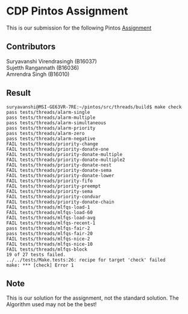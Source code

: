 # CDP Pintos Assignment

This is our submission for the following Pintos [Assignment](https://drive.google.com/file/d/1eGXkml_AY-WhnkMKVebFXoOibMcjexhO/view?usp=drivesdk)


## Contributors

Suryavanshi Virendrasingh (B16037)  
Sujetth Rangannath (B16036)  
Amrendra Singh (B16010)  

## Result 

```
suryavanshi@MSI-GE63VR-7RE:~/pintos/src/threads/build$ make check
pass tests/threads/alarm-single
pass tests/threads/alarm-multiple
pass tests/threads/alarm-simultaneous
pass tests/threads/alarm-priority
pass tests/threads/alarm-zero
pass tests/threads/alarm-negative
FAIL tests/threads/priority-change
FAIL tests/threads/priority-donate-one
FAIL tests/threads/priority-donate-multiple
FAIL tests/threads/priority-donate-multiple2
FAIL tests/threads/priority-donate-nest
FAIL tests/threads/priority-donate-sema
FAIL tests/threads/priority-donate-lower
FAIL tests/threads/priority-fifo
FAIL tests/threads/priority-preempt
FAIL tests/threads/priority-sema
FAIL tests/threads/priority-condvar
FAIL tests/threads/priority-donate-chain
FAIL tests/threads/mlfqs-load-1
FAIL tests/threads/mlfqs-load-60
FAIL tests/threads/mlfqs-load-avg
FAIL tests/threads/mlfqs-recent-1
pass tests/threads/mlfqs-fair-2
pass tests/threads/mlfqs-fair-20
FAIL tests/threads/mlfqs-nice-2
FAIL tests/threads/mlfqs-nice-10
FAIL tests/threads/mlfqs-block
19 of 27 tests failed.
../../tests/Make.tests:26: recipe for target 'check' failed
make: *** [check] Error 1

```

## Note

This is our solution for the assignment, not the standard solution. The Algorithm used may not be the best!

